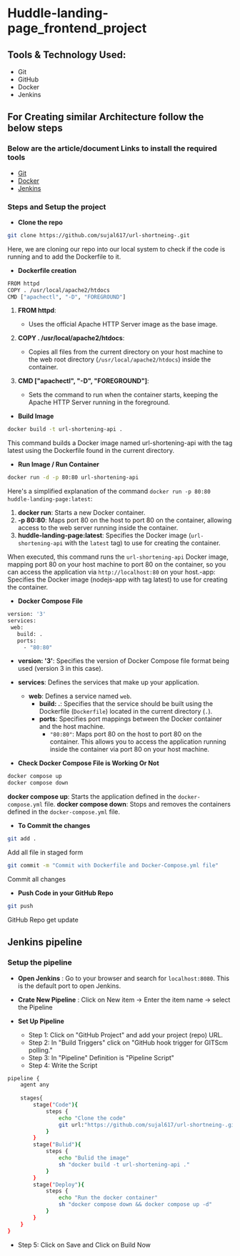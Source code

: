 # Huddle-landing-page_frontend_project
## Tools & Technology Used:
- Git
- GitHub
- Docker
- Jenkins

## For Creating similar Architecture follow the below steps
### Below are the article/document Links to install the required tools
- [Git](https://git-scm.com/book/en/v2/Getting-Started-Installing-Git)
- [Docker](https://docs.docker.com/engine/install/)
- [Jenkins](https://www.jenkins.io/doc/book/installing/)


### Steps and Setup the project
- **Clone the repo**
```bash
git clone https://github.com/sujal617/url-shortneing-.git
```
Here, we are cloning our repo into our local system to check if the code is running and to add the Dockerfile to it.

- **Dockerfile creation**
```bash
FROM httpd
COPY . /usr/local/apache2/htdocs
CMD ["apachectl", "-D", "FOREGROUND"]
```
1. **FROM httpd**:
   - Uses the official Apache HTTP Server image as the base image.

2. **COPY . /usr/local/apache2/htdocs**:
   - Copies all files from the current directory on your host machine to the web root directory (`/usr/local/apache2/htdocs`) inside the container.

3. **CMD ["apachectl", "-D", "FOREGROUND"]**:
   - Sets the command to run when the container starts, keeping the Apache HTTP Server running in the foreground.

- **Build Image**
```bash
docker build -t url-shortening-api .
```
This command builds a Docker image named url-shortening-api with the tag latest using the Dockerfile found in the current directory.

- **Run Image / Run Container**
 ```bash
docker run -d -p 80:80 url-shortening-api
```
Here's a simplified explanation of the command `docker run -p 80:80 huddle-landing-page:latest`:
1. **docker run**: Starts a new Docker container.
2. **-p 80:80**: Maps port 80 on the host to port 80 on the container, allowing access to the web server running inside the container.
3. **huddle-landing-page:latest**: Specifies the Docker image (`url-shortening-api` with the `latest` tag) to use for creating the container.

When executed, this command runs the `url-shortening-api` Docker image, mapping port 80 on your host machine to port 80 on the container, so you can access the application via `http://localhost:80` on your host.-app: Specifies the Docker image (nodejs-app with tag latest) to use for creating the container.

- **Docker Compose File**
 ```bash
version: '3'
services:
  web:
    build: .
    ports:
      - "80:80"
```
- **version: '3'**: Specifies the version of Docker Compose file format being used (version 3 in this case).
- **services**: Defines the services that make up your application.
  - **web**: Defines a service named `web`.
    - **build: .**: Specifies that the service should be built using the Dockerfile (`Dockerfile`) located in the current directory (`.`).
     - **ports**: Specifies port mappings between the Docker container and the host machine.
       - `"80:80"`: Maps port 80 on the host to port 80 on the container. This allows you to access the application running inside the container via port 80 on your host machine.

 - **Check Docker Compose File is Working Or Not**
```bash
docker compose up
docker compose down
```
**docker compose up**: Starts the application defined in the `docker-compose.yml` file.
**docker compose down**: Stops and removes the containers defined in the `docker-compose.yml` file.

- **To Commit the changes**
```bash
git add .
```
Add all file in staged form 
```bash
git commit -m "Commit with Dockerfile and Docker-Compose.yml file"
```
Commit all changes 

- **Push Code in your GitHub Repo**
```bash
git push
```
GitHub Repo get update 

## Jenkins pipeline ##
### Setup the pipeline ###
- **Open Jenkins**  : Go to your browser and search for `localhost:8080`. This is the default port to open Jenkins.

- **Crate New Pipeline**  : Click on New item -> Enter the item name -> select the Pipeline

- **Set Up Pipeline**
  - Step 1: Click on "GitHub Project" and add your project (repo) URL.
  - Step 2: In "Build Triggers" click on "GitHub hook trigger for GITScm polling."
  - Step 3: In "Pipeline" Definition is "Pipeline Script"
  - Step 4: Write the Script
```bash
pipeline {
    agent any
    
    stages{
        stage("Code"){
            steps {
                echo "Clone the code"
                git url:"https://github.com/sujal617/url-shortneing-.git", branch: "main"
            }
        }
        stage("Bulid"){
            steps {
                echo "Bulid the image"
                sh "docker build -t url-shortening-api ."
            }
        }
        stage("Deploy"){
            steps {
                echo "Run the docker container"
                sh "docker compose down && docker compose up -d"
            }
        }
    }
}
```
  - Step 5: Click on Save and Click on Build Now
